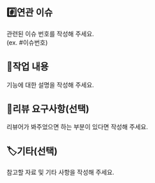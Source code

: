 ## #️⃣연관 이슈
관련된 이슈 번호를 작성해 주세요.<br>
(ex. #이슈번호)

## 📑작업 내용
기능에 대한 설명을 작성해 주세요.

## 🙏리뷰 요구사항(선택)
리뷰어가 봐주었으면 하는 부분이 있다면 작성해 주세요.

## 🏷기타(선택)
참고할 자료 및 기타 사항을 작성해 주세요.
